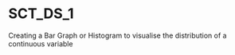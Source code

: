 # SCT_DS_1
Creating a Bar Graph or Histogram to visualise the distribution of a continuous variable
